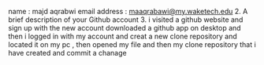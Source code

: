 name : majd aqrabwi
email address : maaqrabawi@my.waketech.edu
2.	A brief description of your Github account 
3. i visited a github website and sign up with the new account
downloaded a github app on desktop and then i logged in with my account 
and creat a new clone repository  and located it on my pc , then opened my file and then my clone repository that i have created and commit a chanage 
